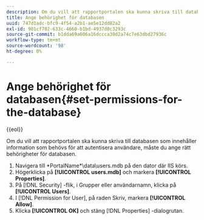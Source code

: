 ```yaml
---
description: Om du vill att rapportportalen ska kunna skriva till databasen som innehåller information som behövs för att autentisera användare, måste du ange rätt behörigheter för databasen.
title: Ange behörighet för databasen
uuid: 747d1adc-bfc9-4f54-a2b1-ae5e12dd82a2
exl-id: 901cf702-633c-4660-b1bd-4937d0c3293c
source-git-commit: b1dda69a606a16dccca30d2a74c7e63dbd27936c
workflow-type: tm+mt
source-wordcount: '98'
ht-degree: 0%

---
```


# Ange behörighet för databasen{#set-permissions-for-the-database}

{{eol}}

Om du vill att rapportportalen ska kunna skriva till databasen som innehåller information som behövs för att autentisera användare, måste du ange rätt behörigheter för databasen.

1. Navigera till \*PortalName*\data\users.mdb på den dator där IIS körs.
1. Högerklicka på **[!UICONTROL users.mdb]** och markera **[!UICONTROL Properties]**.
1. På [!DNL Security] -flik, i Grupper eller användarnamn, klicka på **[!UICONTROL Users]**.
1. I [!DNL Permission for User], på raden Skriv, markera **[!UICONTROL Allow]**.
1. Klicka **[!UICONTROL OK]** och stäng [!DNL Properties] -dialogrutan.
